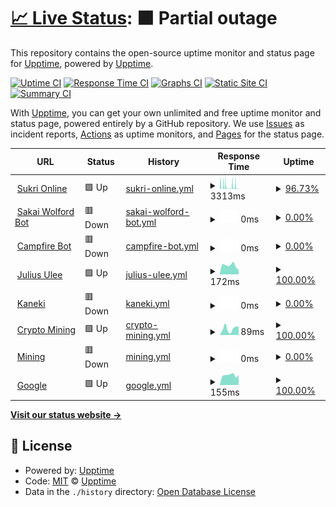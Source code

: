 # [📈 Live Status](https://upptime.github.io/upptime): <!--live status--> **🟧 Partial outage**

This repository contains the open-source uptime monitor and status page for [Upptime](https://upptime.js.org), powered by [Upptime](https://github.com/upptime/upptime).

[![Uptime CI](https://github.com/azrielbsi/monitor/workflows/Uptime%20CI/badge.svg)](https://github.com/azrielbsi/monitor/actions?query=workflow%3A%22Uptime+CI%22)
[![Response Time CI](https://github.com/azrielbsi/monitor/workflows/Response%20Time%20CI/badge.svg)](https://github.com/azrielbsi/monitor/actions?query=workflow%3A%22Response+Time+CI%22)
[![Graphs CI](https://github.com/azrielbsi/monitor/workflows/Graphs%20CI/badge.svg)](https://github.com/azrielbsi/monitor/actions?query=workflow%3A%22Graphs+CI%22)
[![Static Site CI](https://github.com/azrielbsi/monitor/workflows/Static%20Site%20CI/badge.svg)](https://github.com/azrielbsi/monitor/actions?query=workflow%3A%22Static+Site+CI%22)
[![Summary CI](https://github.com/azrielbsi/monitor/workflows/Summary%20CI/badge.svg)](https://github.com/azrielbsi/monitor/actions?query=workflow%3A%22Summary+CI%22)

With [Upptime](https://upptime.js.org), you can get your own unlimited and free uptime monitor and status page, powered entirely by a GitHub repository. We use [Issues](https://github.com/upptime/upptime/issues) as incident reports, [Actions](https://github.com/azrielbsi/monitor/actions) as uptime monitors, and [Pages](https://upptime.github.io/upptime) for the status page.

<!--start: status pages-->
<!-- This summary is generated by Upptime (https://github.com/upptime/upptime) -->
<!-- Do not edit this manually, your changes will be overwritten -->
<!-- prettier-ignore -->
| URL | Status | History | Response Time | Uptime |
| --- | ------ | ------- | ------------- | ------ |
| <img alt="" src="https://assets-global.website-files.com/6257adef93867e50d84d30e2/636e0a6a49cf127bf92de1e2_icon_clyde_blurple_RGB.png" height="13"> [Sukri Online](https://discord-aklx.onrender.com/) | 🟩 Up | [sukri-online.yml](https://github.com/azrielbsi/monitor/commits/HEAD/history/sukri-online.yml) | <details><summary><img alt="Response time graph" src="./graphs/sukri-online/response-time-week.png" height="20"> 3313ms</summary><br><a href="https://azrielbsi.github.io/monitor/history/sukri-online"><img alt="Response time 2167" src="https://img.shields.io/endpoint?url=https%3A%2F%2Fraw.githubusercontent.com%2Fazrielbsi%2Fmonitor%2FHEAD%2Fapi%2Fsukri-online%2Fresponse-time.json"></a><br><a href="https://azrielbsi.github.io/monitor/history/sukri-online"><img alt="24-hour response time 393" src="https://img.shields.io/endpoint?url=https%3A%2F%2Fraw.githubusercontent.com%2Fazrielbsi%2Fmonitor%2FHEAD%2Fapi%2Fsukri-online%2Fresponse-time-day.json"></a><br><a href="https://azrielbsi.github.io/monitor/history/sukri-online"><img alt="7-day response time 3313" src="https://img.shields.io/endpoint?url=https%3A%2F%2Fraw.githubusercontent.com%2Fazrielbsi%2Fmonitor%2FHEAD%2Fapi%2Fsukri-online%2Fresponse-time-week.json"></a><br><a href="https://azrielbsi.github.io/monitor/history/sukri-online"><img alt="30-day response time 2463" src="https://img.shields.io/endpoint?url=https%3A%2F%2Fraw.githubusercontent.com%2Fazrielbsi%2Fmonitor%2FHEAD%2Fapi%2Fsukri-online%2Fresponse-time-month.json"></a><br><a href="https://azrielbsi.github.io/monitor/history/sukri-online"><img alt="1-year response time 2167" src="https://img.shields.io/endpoint?url=https%3A%2F%2Fraw.githubusercontent.com%2Fazrielbsi%2Fmonitor%2FHEAD%2Fapi%2Fsukri-online%2Fresponse-time-year.json"></a></details> | <details><summary><a href="https://azrielbsi.github.io/monitor/history/sukri-online">96.73%</a></summary><a href="https://azrielbsi.github.io/monitor/history/sukri-online"><img alt="All-time uptime 98.79%" src="https://img.shields.io/endpoint?url=https%3A%2F%2Fraw.githubusercontent.com%2Fazrielbsi%2Fmonitor%2FHEAD%2Fapi%2Fsukri-online%2Fuptime.json"></a><br><a href="https://azrielbsi.github.io/monitor/history/sukri-online"><img alt="24-hour uptime 99.31%" src="https://img.shields.io/endpoint?url=https%3A%2F%2Fraw.githubusercontent.com%2Fazrielbsi%2Fmonitor%2FHEAD%2Fapi%2Fsukri-online%2Fuptime-day.json"></a><br><a href="https://azrielbsi.github.io/monitor/history/sukri-online"><img alt="7-day uptime 96.73%" src="https://img.shields.io/endpoint?url=https%3A%2F%2Fraw.githubusercontent.com%2Fazrielbsi%2Fmonitor%2FHEAD%2Fapi%2Fsukri-online%2Fuptime-week.json"></a><br><a href="https://azrielbsi.github.io/monitor/history/sukri-online"><img alt="30-day uptime 98.50%" src="https://img.shields.io/endpoint?url=https%3A%2F%2Fraw.githubusercontent.com%2Fazrielbsi%2Fmonitor%2FHEAD%2Fapi%2Fsukri-online%2Fuptime-month.json"></a><br><a href="https://azrielbsi.github.io/monitor/history/sukri-online"><img alt="1-year uptime 98.79%" src="https://img.shields.io/endpoint?url=https%3A%2F%2Fraw.githubusercontent.com%2Fazrielbsi%2Fmonitor%2FHEAD%2Fapi%2Fsukri-online%2Fuptime-year.json"></a></details>
| <img alt="" src="https://assets-global.website-files.com/6257adef93867e50d84d30e2/636e0a6a49cf127bf92de1e2_icon_clyde_blurple_RGB.png" height="13"> [Sakai Wolford Bot](https://57807cee-a496-49db-810c-9184cf7f0693-00-7nhexelkttqj.asia-a.replit.dev/) | 🟥 Down | [sakai-wolford-bot.yml](https://github.com/azrielbsi/monitor/commits/HEAD/history/sakai-wolford-bot.yml) | <details><summary><img alt="Response time graph" src="./graphs/sakai-wolford-bot/response-time-week.png" height="20"> 0ms</summary><br><a href="https://azrielbsi.github.io/monitor/history/sakai-wolford-bot"><img alt="Response time 3847" src="https://img.shields.io/endpoint?url=https%3A%2F%2Fraw.githubusercontent.com%2Fazrielbsi%2Fmonitor%2FHEAD%2Fapi%2Fsakai-wolford-bot%2Fresponse-time.json"></a><br><a href="https://azrielbsi.github.io/monitor/history/sakai-wolford-bot"><img alt="24-hour response time 0" src="https://img.shields.io/endpoint?url=https%3A%2F%2Fraw.githubusercontent.com%2Fazrielbsi%2Fmonitor%2FHEAD%2Fapi%2Fsakai-wolford-bot%2Fresponse-time-day.json"></a><br><a href="https://azrielbsi.github.io/monitor/history/sakai-wolford-bot"><img alt="7-day response time 0" src="https://img.shields.io/endpoint?url=https%3A%2F%2Fraw.githubusercontent.com%2Fazrielbsi%2Fmonitor%2FHEAD%2Fapi%2Fsakai-wolford-bot%2Fresponse-time-week.json"></a><br><a href="https://azrielbsi.github.io/monitor/history/sakai-wolford-bot"><img alt="30-day response time 0" src="https://img.shields.io/endpoint?url=https%3A%2F%2Fraw.githubusercontent.com%2Fazrielbsi%2Fmonitor%2FHEAD%2Fapi%2Fsakai-wolford-bot%2Fresponse-time-month.json"></a><br><a href="https://azrielbsi.github.io/monitor/history/sakai-wolford-bot"><img alt="1-year response time 3847" src="https://img.shields.io/endpoint?url=https%3A%2F%2Fraw.githubusercontent.com%2Fazrielbsi%2Fmonitor%2FHEAD%2Fapi%2Fsakai-wolford-bot%2Fresponse-time-year.json"></a></details> | <details><summary><a href="https://azrielbsi.github.io/monitor/history/sakai-wolford-bot">0.00%</a></summary><a href="https://azrielbsi.github.io/monitor/history/sakai-wolford-bot"><img alt="All-time uptime 60.08%" src="https://img.shields.io/endpoint?url=https%3A%2F%2Fraw.githubusercontent.com%2Fazrielbsi%2Fmonitor%2FHEAD%2Fapi%2Fsakai-wolford-bot%2Fuptime.json"></a><br><a href="https://azrielbsi.github.io/monitor/history/sakai-wolford-bot"><img alt="24-hour uptime 0.00%" src="https://img.shields.io/endpoint?url=https%3A%2F%2Fraw.githubusercontent.com%2Fazrielbsi%2Fmonitor%2FHEAD%2Fapi%2Fsakai-wolford-bot%2Fuptime-day.json"></a><br><a href="https://azrielbsi.github.io/monitor/history/sakai-wolford-bot"><img alt="7-day uptime 0.00%" src="https://img.shields.io/endpoint?url=https%3A%2F%2Fraw.githubusercontent.com%2Fazrielbsi%2Fmonitor%2FHEAD%2Fapi%2Fsakai-wolford-bot%2Fuptime-week.json"></a><br><a href="https://azrielbsi.github.io/monitor/history/sakai-wolford-bot"><img alt="30-day uptime 4.67%" src="https://img.shields.io/endpoint?url=https%3A%2F%2Fraw.githubusercontent.com%2Fazrielbsi%2Fmonitor%2FHEAD%2Fapi%2Fsakai-wolford-bot%2Fuptime-month.json"></a><br><a href="https://azrielbsi.github.io/monitor/history/sakai-wolford-bot"><img alt="1-year uptime 60.08%" src="https://img.shields.io/endpoint?url=https%3A%2F%2Fraw.githubusercontent.com%2Fazrielbsi%2Fmonitor%2FHEAD%2Fapi%2Fsakai-wolford-bot%2Fuptime-year.json"></a></details>
| <img alt="" src="https://assets-global.website-files.com/6257adef93867e50d84d30e2/636e0a6a49cf127bf92de1e2_icon_clyde_blurple_RGB.png" height="13"> [Campfire Bot](https://5b57c515-340b-481a-b291-3d1ea462d78c-00-3drjkasxmuaz6.asia-b.replit.dev/) | 🟥 Down | [campfire-bot.yml](https://github.com/azrielbsi/monitor/commits/HEAD/history/campfire-bot.yml) | <details><summary><img alt="Response time graph" src="./graphs/campfire-bot/response-time-week.png" height="20"> 0ms</summary><br><a href="https://azrielbsi.github.io/monitor/history/campfire-bot"><img alt="Response time 1051" src="https://img.shields.io/endpoint?url=https%3A%2F%2Fraw.githubusercontent.com%2Fazrielbsi%2Fmonitor%2FHEAD%2Fapi%2Fcampfire-bot%2Fresponse-time.json"></a><br><a href="https://azrielbsi.github.io/monitor/history/campfire-bot"><img alt="24-hour response time 0" src="https://img.shields.io/endpoint?url=https%3A%2F%2Fraw.githubusercontent.com%2Fazrielbsi%2Fmonitor%2FHEAD%2Fapi%2Fcampfire-bot%2Fresponse-time-day.json"></a><br><a href="https://azrielbsi.github.io/monitor/history/campfire-bot"><img alt="7-day response time 0" src="https://img.shields.io/endpoint?url=https%3A%2F%2Fraw.githubusercontent.com%2Fazrielbsi%2Fmonitor%2FHEAD%2Fapi%2Fcampfire-bot%2Fresponse-time-week.json"></a><br><a href="https://azrielbsi.github.io/monitor/history/campfire-bot"><img alt="30-day response time 0" src="https://img.shields.io/endpoint?url=https%3A%2F%2Fraw.githubusercontent.com%2Fazrielbsi%2Fmonitor%2FHEAD%2Fapi%2Fcampfire-bot%2Fresponse-time-month.json"></a><br><a href="https://azrielbsi.github.io/monitor/history/campfire-bot"><img alt="1-year response time 1051" src="https://img.shields.io/endpoint?url=https%3A%2F%2Fraw.githubusercontent.com%2Fazrielbsi%2Fmonitor%2FHEAD%2Fapi%2Fcampfire-bot%2Fresponse-time-year.json"></a></details> | <details><summary><a href="https://azrielbsi.github.io/monitor/history/campfire-bot">0.00%</a></summary><a href="https://azrielbsi.github.io/monitor/history/campfire-bot"><img alt="All-time uptime 1.72%" src="https://img.shields.io/endpoint?url=https%3A%2F%2Fraw.githubusercontent.com%2Fazrielbsi%2Fmonitor%2FHEAD%2Fapi%2Fcampfire-bot%2Fuptime.json"></a><br><a href="https://azrielbsi.github.io/monitor/history/campfire-bot"><img alt="24-hour uptime 0.00%" src="https://img.shields.io/endpoint?url=https%3A%2F%2Fraw.githubusercontent.com%2Fazrielbsi%2Fmonitor%2FHEAD%2Fapi%2Fcampfire-bot%2Fuptime-day.json"></a><br><a href="https://azrielbsi.github.io/monitor/history/campfire-bot"><img alt="7-day uptime 0.00%" src="https://img.shields.io/endpoint?url=https%3A%2F%2Fraw.githubusercontent.com%2Fazrielbsi%2Fmonitor%2FHEAD%2Fapi%2Fcampfire-bot%2Fuptime-week.json"></a><br><a href="https://azrielbsi.github.io/monitor/history/campfire-bot"><img alt="30-day uptime 4.67%" src="https://img.shields.io/endpoint?url=https%3A%2F%2Fraw.githubusercontent.com%2Fazrielbsi%2Fmonitor%2FHEAD%2Fapi%2Fcampfire-bot%2Fuptime-month.json"></a><br><a href="https://azrielbsi.github.io/monitor/history/campfire-bot"><img alt="1-year uptime 1.72%" src="https://img.shields.io/endpoint?url=https%3A%2F%2Fraw.githubusercontent.com%2Fazrielbsi%2Fmonitor%2FHEAD%2Fapi%2Fcampfire-bot%2Fuptime-year.json"></a></details>
| <img alt="" src="https://assets-global.website-files.com/6257adef93867e50d84d30e2/636e0a6a49cf127bf92de1e2_icon_clyde_blurple_RGB.png" height="13"> [Julius Ulee](https://discord-wcq0.onrender.com/) | 🟩 Up | [julius-ulee.yml](https://github.com/azrielbsi/monitor/commits/HEAD/history/julius-ulee.yml) | <details><summary><img alt="Response time graph" src="./graphs/julius-ulee/response-time-week.png" height="20"> 172ms</summary><br><a href="https://azrielbsi.github.io/monitor/history/julius-ulee"><img alt="Response time 746" src="https://img.shields.io/endpoint?url=https%3A%2F%2Fraw.githubusercontent.com%2Fazrielbsi%2Fmonitor%2FHEAD%2Fapi%2Fjulius-ulee%2Fresponse-time.json"></a><br><a href="https://azrielbsi.github.io/monitor/history/julius-ulee"><img alt="24-hour response time 89" src="https://img.shields.io/endpoint?url=https%3A%2F%2Fraw.githubusercontent.com%2Fazrielbsi%2Fmonitor%2FHEAD%2Fapi%2Fjulius-ulee%2Fresponse-time-day.json"></a><br><a href="https://azrielbsi.github.io/monitor/history/julius-ulee"><img alt="7-day response time 172" src="https://img.shields.io/endpoint?url=https%3A%2F%2Fraw.githubusercontent.com%2Fazrielbsi%2Fmonitor%2FHEAD%2Fapi%2Fjulius-ulee%2Fresponse-time-week.json"></a><br><a href="https://azrielbsi.github.io/monitor/history/julius-ulee"><img alt="30-day response time 206" src="https://img.shields.io/endpoint?url=https%3A%2F%2Fraw.githubusercontent.com%2Fazrielbsi%2Fmonitor%2FHEAD%2Fapi%2Fjulius-ulee%2Fresponse-time-month.json"></a><br><a href="https://azrielbsi.github.io/monitor/history/julius-ulee"><img alt="1-year response time 746" src="https://img.shields.io/endpoint?url=https%3A%2F%2Fraw.githubusercontent.com%2Fazrielbsi%2Fmonitor%2FHEAD%2Fapi%2Fjulius-ulee%2Fresponse-time-year.json"></a></details> | <details><summary><a href="https://azrielbsi.github.io/monitor/history/julius-ulee">100.00%</a></summary><a href="https://azrielbsi.github.io/monitor/history/julius-ulee"><img alt="All-time uptime 23.03%" src="https://img.shields.io/endpoint?url=https%3A%2F%2Fraw.githubusercontent.com%2Fazrielbsi%2Fmonitor%2FHEAD%2Fapi%2Fjulius-ulee%2Fuptime.json"></a><br><a href="https://azrielbsi.github.io/monitor/history/julius-ulee"><img alt="24-hour uptime 100.00%" src="https://img.shields.io/endpoint?url=https%3A%2F%2Fraw.githubusercontent.com%2Fazrielbsi%2Fmonitor%2FHEAD%2Fapi%2Fjulius-ulee%2Fuptime-day.json"></a><br><a href="https://azrielbsi.github.io/monitor/history/julius-ulee"><img alt="7-day uptime 100.00%" src="https://img.shields.io/endpoint?url=https%3A%2F%2Fraw.githubusercontent.com%2Fazrielbsi%2Fmonitor%2FHEAD%2Fapi%2Fjulius-ulee%2Fuptime-week.json"></a><br><a href="https://azrielbsi.github.io/monitor/history/julius-ulee"><img alt="30-day uptime 61.43%" src="https://img.shields.io/endpoint?url=https%3A%2F%2Fraw.githubusercontent.com%2Fazrielbsi%2Fmonitor%2FHEAD%2Fapi%2Fjulius-ulee%2Fuptime-month.json"></a><br><a href="https://azrielbsi.github.io/monitor/history/julius-ulee"><img alt="1-year uptime 23.03%" src="https://img.shields.io/endpoint?url=https%3A%2F%2Fraw.githubusercontent.com%2Fazrielbsi%2Fmonitor%2FHEAD%2Fapi%2Fjulius-ulee%2Fuptime-year.json"></a></details>
| <img alt="" src="https://assets-global.website-files.com/6257adef93867e50d84d30e2/636e0a6a49cf127bf92de1e2_icon_clyde_blurple_RGB.png" height="13"> [Kaneki](https://be629709-0eea-4d63-bd46-443d2e3f9155-00-23yhfejug3idi.asia-b.replit.dev/) | 🟥 Down | [kaneki.yml](https://github.com/azrielbsi/monitor/commits/HEAD/history/kaneki.yml) | <details><summary><img alt="Response time graph" src="./graphs/kaneki/response-time-week.png" height="20"> 0ms</summary><br><a href="https://azrielbsi.github.io/monitor/history/kaneki"><img alt="Response time 1047" src="https://img.shields.io/endpoint?url=https%3A%2F%2Fraw.githubusercontent.com%2Fazrielbsi%2Fmonitor%2FHEAD%2Fapi%2Fkaneki%2Fresponse-time.json"></a><br><a href="https://azrielbsi.github.io/monitor/history/kaneki"><img alt="24-hour response time 0" src="https://img.shields.io/endpoint?url=https%3A%2F%2Fraw.githubusercontent.com%2Fazrielbsi%2Fmonitor%2FHEAD%2Fapi%2Fkaneki%2Fresponse-time-day.json"></a><br><a href="https://azrielbsi.github.io/monitor/history/kaneki"><img alt="7-day response time 0" src="https://img.shields.io/endpoint?url=https%3A%2F%2Fraw.githubusercontent.com%2Fazrielbsi%2Fmonitor%2FHEAD%2Fapi%2Fkaneki%2Fresponse-time-week.json"></a><br><a href="https://azrielbsi.github.io/monitor/history/kaneki"><img alt="30-day response time 0" src="https://img.shields.io/endpoint?url=https%3A%2F%2Fraw.githubusercontent.com%2Fazrielbsi%2Fmonitor%2FHEAD%2Fapi%2Fkaneki%2Fresponse-time-month.json"></a><br><a href="https://azrielbsi.github.io/monitor/history/kaneki"><img alt="1-year response time 1047" src="https://img.shields.io/endpoint?url=https%3A%2F%2Fraw.githubusercontent.com%2Fazrielbsi%2Fmonitor%2FHEAD%2Fapi%2Fkaneki%2Fresponse-time-year.json"></a></details> | <details><summary><a href="https://azrielbsi.github.io/monitor/history/kaneki">0.00%</a></summary><a href="https://azrielbsi.github.io/monitor/history/kaneki"><img alt="All-time uptime 1.32%" src="https://img.shields.io/endpoint?url=https%3A%2F%2Fraw.githubusercontent.com%2Fazrielbsi%2Fmonitor%2FHEAD%2Fapi%2Fkaneki%2Fuptime.json"></a><br><a href="https://azrielbsi.github.io/monitor/history/kaneki"><img alt="24-hour uptime 0.00%" src="https://img.shields.io/endpoint?url=https%3A%2F%2Fraw.githubusercontent.com%2Fazrielbsi%2Fmonitor%2FHEAD%2Fapi%2Fkaneki%2Fuptime-day.json"></a><br><a href="https://azrielbsi.github.io/monitor/history/kaneki"><img alt="7-day uptime 0.00%" src="https://img.shields.io/endpoint?url=https%3A%2F%2Fraw.githubusercontent.com%2Fazrielbsi%2Fmonitor%2FHEAD%2Fapi%2Fkaneki%2Fuptime-week.json"></a><br><a href="https://azrielbsi.github.io/monitor/history/kaneki"><img alt="30-day uptime 4.67%" src="https://img.shields.io/endpoint?url=https%3A%2F%2Fraw.githubusercontent.com%2Fazrielbsi%2Fmonitor%2FHEAD%2Fapi%2Fkaneki%2Fuptime-month.json"></a><br><a href="https://azrielbsi.github.io/monitor/history/kaneki"><img alt="1-year uptime 1.32%" src="https://img.shields.io/endpoint?url=https%3A%2F%2Fraw.githubusercontent.com%2Fazrielbsi%2Fmonitor%2FHEAD%2Fapi%2Fkaneki%2Fuptime-year.json"></a></details>
| <img alt="" src="https://upload.wikimedia.org/wikipedia/commons/thumb/4/46/Bitcoin.svg/1200px-Bitcoin.svg.png" height="13"> [Crypto Mining](https://julius-ulee.github.io/Crypto-Mining/) | 🟩 Up | [crypto-mining.yml](https://github.com/azrielbsi/monitor/commits/HEAD/history/crypto-mining.yml) | <details><summary><img alt="Response time graph" src="./graphs/crypto-mining/response-time-week.png" height="20"> 89ms</summary><br><a href="https://azrielbsi.github.io/monitor/history/crypto-mining"><img alt="Response time 82" src="https://img.shields.io/endpoint?url=https%3A%2F%2Fraw.githubusercontent.com%2Fazrielbsi%2Fmonitor%2FHEAD%2Fapi%2Fcrypto-mining%2Fresponse-time.json"></a><br><a href="https://azrielbsi.github.io/monitor/history/crypto-mining"><img alt="24-hour response time 117" src="https://img.shields.io/endpoint?url=https%3A%2F%2Fraw.githubusercontent.com%2Fazrielbsi%2Fmonitor%2FHEAD%2Fapi%2Fcrypto-mining%2Fresponse-time-day.json"></a><br><a href="https://azrielbsi.github.io/monitor/history/crypto-mining"><img alt="7-day response time 89" src="https://img.shields.io/endpoint?url=https%3A%2F%2Fraw.githubusercontent.com%2Fazrielbsi%2Fmonitor%2FHEAD%2Fapi%2Fcrypto-mining%2Fresponse-time-week.json"></a><br><a href="https://azrielbsi.github.io/monitor/history/crypto-mining"><img alt="30-day response time 77" src="https://img.shields.io/endpoint?url=https%3A%2F%2Fraw.githubusercontent.com%2Fazrielbsi%2Fmonitor%2FHEAD%2Fapi%2Fcrypto-mining%2Fresponse-time-month.json"></a><br><a href="https://azrielbsi.github.io/monitor/history/crypto-mining"><img alt="1-year response time 82" src="https://img.shields.io/endpoint?url=https%3A%2F%2Fraw.githubusercontent.com%2Fazrielbsi%2Fmonitor%2FHEAD%2Fapi%2Fcrypto-mining%2Fresponse-time-year.json"></a></details> | <details><summary><a href="https://azrielbsi.github.io/monitor/history/crypto-mining">100.00%</a></summary><a href="https://azrielbsi.github.io/monitor/history/crypto-mining"><img alt="All-time uptime 100.00%" src="https://img.shields.io/endpoint?url=https%3A%2F%2Fraw.githubusercontent.com%2Fazrielbsi%2Fmonitor%2FHEAD%2Fapi%2Fcrypto-mining%2Fuptime.json"></a><br><a href="https://azrielbsi.github.io/monitor/history/crypto-mining"><img alt="24-hour uptime 100.00%" src="https://img.shields.io/endpoint?url=https%3A%2F%2Fraw.githubusercontent.com%2Fazrielbsi%2Fmonitor%2FHEAD%2Fapi%2Fcrypto-mining%2Fuptime-day.json"></a><br><a href="https://azrielbsi.github.io/monitor/history/crypto-mining"><img alt="7-day uptime 100.00%" src="https://img.shields.io/endpoint?url=https%3A%2F%2Fraw.githubusercontent.com%2Fazrielbsi%2Fmonitor%2FHEAD%2Fapi%2Fcrypto-mining%2Fuptime-week.json"></a><br><a href="https://azrielbsi.github.io/monitor/history/crypto-mining"><img alt="30-day uptime 100.00%" src="https://img.shields.io/endpoint?url=https%3A%2F%2Fraw.githubusercontent.com%2Fazrielbsi%2Fmonitor%2FHEAD%2Fapi%2Fcrypto-mining%2Fuptime-month.json"></a><br><a href="https://azrielbsi.github.io/monitor/history/crypto-mining"><img alt="1-year uptime 100.00%" src="https://img.shields.io/endpoint?url=https%3A%2F%2Fraw.githubusercontent.com%2Fazrielbsi%2Fmonitor%2FHEAD%2Fapi%2Fcrypto-mining%2Fuptime-year.json"></a></details>
| <img alt="" src="https://upload.wikimedia.org/wikipedia/commons/thumb/4/46/Bitcoin.svg/1200px-Bitcoin.svg.png" height="13"> [Mining](https://2a322b58-c4d5-4718-8f29-9baca79dba90-00-111j4rb63cnxg.asia-b.replit.dev/) | 🟥 Down | [mining.yml](https://github.com/azrielbsi/monitor/commits/HEAD/history/mining.yml) | <details><summary><img alt="Response time graph" src="./graphs/mining/response-time-week.png" height="20"> 0ms</summary><br><a href="https://azrielbsi.github.io/monitor/history/mining"><img alt="Response time 1667" src="https://img.shields.io/endpoint?url=https%3A%2F%2Fraw.githubusercontent.com%2Fazrielbsi%2Fmonitor%2FHEAD%2Fapi%2Fmining%2Fresponse-time.json"></a><br><a href="https://azrielbsi.github.io/monitor/history/mining"><img alt="24-hour response time 0" src="https://img.shields.io/endpoint?url=https%3A%2F%2Fraw.githubusercontent.com%2Fazrielbsi%2Fmonitor%2FHEAD%2Fapi%2Fmining%2Fresponse-time-day.json"></a><br><a href="https://azrielbsi.github.io/monitor/history/mining"><img alt="7-day response time 0" src="https://img.shields.io/endpoint?url=https%3A%2F%2Fraw.githubusercontent.com%2Fazrielbsi%2Fmonitor%2FHEAD%2Fapi%2Fmining%2Fresponse-time-week.json"></a><br><a href="https://azrielbsi.github.io/monitor/history/mining"><img alt="30-day response time 0" src="https://img.shields.io/endpoint?url=https%3A%2F%2Fraw.githubusercontent.com%2Fazrielbsi%2Fmonitor%2FHEAD%2Fapi%2Fmining%2Fresponse-time-month.json"></a><br><a href="https://azrielbsi.github.io/monitor/history/mining"><img alt="1-year response time 1667" src="https://img.shields.io/endpoint?url=https%3A%2F%2Fraw.githubusercontent.com%2Fazrielbsi%2Fmonitor%2FHEAD%2Fapi%2Fmining%2Fresponse-time-year.json"></a></details> | <details><summary><a href="https://azrielbsi.github.io/monitor/history/mining">0.00%</a></summary><a href="https://azrielbsi.github.io/monitor/history/mining"><img alt="All-time uptime 72.68%" src="https://img.shields.io/endpoint?url=https%3A%2F%2Fraw.githubusercontent.com%2Fazrielbsi%2Fmonitor%2FHEAD%2Fapi%2Fmining%2Fuptime.json"></a><br><a href="https://azrielbsi.github.io/monitor/history/mining"><img alt="24-hour uptime 0.00%" src="https://img.shields.io/endpoint?url=https%3A%2F%2Fraw.githubusercontent.com%2Fazrielbsi%2Fmonitor%2FHEAD%2Fapi%2Fmining%2Fuptime-day.json"></a><br><a href="https://azrielbsi.github.io/monitor/history/mining"><img alt="7-day uptime 0.00%" src="https://img.shields.io/endpoint?url=https%3A%2F%2Fraw.githubusercontent.com%2Fazrielbsi%2Fmonitor%2FHEAD%2Fapi%2Fmining%2Fuptime-week.json"></a><br><a href="https://azrielbsi.github.io/monitor/history/mining"><img alt="30-day uptime 4.67%" src="https://img.shields.io/endpoint?url=https%3A%2F%2Fraw.githubusercontent.com%2Fazrielbsi%2Fmonitor%2FHEAD%2Fapi%2Fmining%2Fuptime-month.json"></a><br><a href="https://azrielbsi.github.io/monitor/history/mining"><img alt="1-year uptime 72.68%" src="https://img.shields.io/endpoint?url=https%3A%2F%2Fraw.githubusercontent.com%2Fazrielbsi%2Fmonitor%2FHEAD%2Fapi%2Fmining%2Fuptime-year.json"></a></details>
| <img alt="" src="https://icons.duckduckgo.com/ip3/google.com.ico" height="13"> [Google](https://google.com) | 🟩 Up | [google.yml](https://github.com/azrielbsi/monitor/commits/HEAD/history/google.yml) | <details><summary><img alt="Response time graph" src="./graphs/google/response-time-week.png" height="20"> 155ms</summary><br><a href="https://azrielbsi.github.io/monitor/history/google"><img alt="Response time 156" src="https://img.shields.io/endpoint?url=https%3A%2F%2Fraw.githubusercontent.com%2Fazrielbsi%2Fmonitor%2FHEAD%2Fapi%2Fgoogle%2Fresponse-time.json"></a><br><a href="https://azrielbsi.github.io/monitor/history/google"><img alt="24-hour response time 157" src="https://img.shields.io/endpoint?url=https%3A%2F%2Fraw.githubusercontent.com%2Fazrielbsi%2Fmonitor%2FHEAD%2Fapi%2Fgoogle%2Fresponse-time-day.json"></a><br><a href="https://azrielbsi.github.io/monitor/history/google"><img alt="7-day response time 155" src="https://img.shields.io/endpoint?url=https%3A%2F%2Fraw.githubusercontent.com%2Fazrielbsi%2Fmonitor%2FHEAD%2Fapi%2Fgoogle%2Fresponse-time-week.json"></a><br><a href="https://azrielbsi.github.io/monitor/history/google"><img alt="30-day response time 146" src="https://img.shields.io/endpoint?url=https%3A%2F%2Fraw.githubusercontent.com%2Fazrielbsi%2Fmonitor%2FHEAD%2Fapi%2Fgoogle%2Fresponse-time-month.json"></a><br><a href="https://azrielbsi.github.io/monitor/history/google"><img alt="1-year response time 156" src="https://img.shields.io/endpoint?url=https%3A%2F%2Fraw.githubusercontent.com%2Fazrielbsi%2Fmonitor%2FHEAD%2Fapi%2Fgoogle%2Fresponse-time-year.json"></a></details> | <details><summary><a href="https://azrielbsi.github.io/monitor/history/google">100.00%</a></summary><a href="https://azrielbsi.github.io/monitor/history/google"><img alt="All-time uptime 100.00%" src="https://img.shields.io/endpoint?url=https%3A%2F%2Fraw.githubusercontent.com%2Fazrielbsi%2Fmonitor%2FHEAD%2Fapi%2Fgoogle%2Fuptime.json"></a><br><a href="https://azrielbsi.github.io/monitor/history/google"><img alt="24-hour uptime 100.00%" src="https://img.shields.io/endpoint?url=https%3A%2F%2Fraw.githubusercontent.com%2Fazrielbsi%2Fmonitor%2FHEAD%2Fapi%2Fgoogle%2Fuptime-day.json"></a><br><a href="https://azrielbsi.github.io/monitor/history/google"><img alt="7-day uptime 100.00%" src="https://img.shields.io/endpoint?url=https%3A%2F%2Fraw.githubusercontent.com%2Fazrielbsi%2Fmonitor%2FHEAD%2Fapi%2Fgoogle%2Fuptime-week.json"></a><br><a href="https://azrielbsi.github.io/monitor/history/google"><img alt="30-day uptime 100.00%" src="https://img.shields.io/endpoint?url=https%3A%2F%2Fraw.githubusercontent.com%2Fazrielbsi%2Fmonitor%2FHEAD%2Fapi%2Fgoogle%2Fuptime-month.json"></a><br><a href="https://azrielbsi.github.io/monitor/history/google"><img alt="1-year uptime 100.00%" src="https://img.shields.io/endpoint?url=https%3A%2F%2Fraw.githubusercontent.com%2Fazrielbsi%2Fmonitor%2FHEAD%2Fapi%2Fgoogle%2Fuptime-year.json"></a></details>

<!--end: status pages-->

[**Visit our status website →**](https://upptime.github.io/upptime)

## 📄 License

- Powered by: [Upptime](https://github.com/upptime/upptime)
- Code: [MIT](./LICENSE) © [Upptime](https://upptime.js.org)
- Data in the `./history` directory: [Open Database License](https://opendatacommons.org/licenses/odbl/1-0/)
